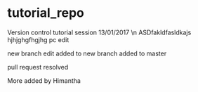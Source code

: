 # tutorial_repo
Version control tutorial session 13/01/2017 \n
ASDfakldfasldkajs
hjhjghgfhgjhg
pc edit

new branch edit
added to new branch
added to master

pull request resolved

More added by Himantha
